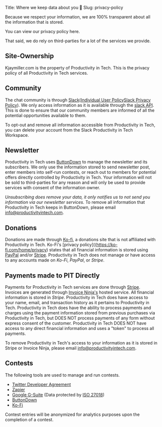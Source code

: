Title: Where we keep data about you 🔎 
Slug: privacy-policy

Because we respect your information, we are 100% transparent about all the information that is stored. 

You can view our privacy policy here.

That said, we do rely on third-parties for a lot of the services we provide.

## Site-Ownership
Kjaymiller.com is the property of Productivity in Tech. This is the privacy policy of all Productivity in Tech services.

## Community
The chat community is through [Slack](https://slack.com)([Individual User Policy](https://slack.com/terms-of-service/user)[Slack Privacy Policy](https://slack.com/privacy-policy#information)). We only access information as it is available through the [slack API](https://api.slack.com). This is done to ensure that our community members are informed of all the potential opportunities available to them. 

To opt-out and remove all information accessible from Productivity in Tech, you can delete your account from the Slack Productivity in Tech Workspace.

## Newsletter
Productivity in Tech uses [ButtonDown](https://buttondown.mail) to manage the newsletter and its subscribers. We only use the information stored to send newsletter post, enter members into self-run contests, or reach out to members for potential offers directly controlled by Productivity in Tech. Your information will not be sold to third-parties for any reason and will only be used to provide services with consent of the information owner.

_Unsubscribing does remove your data, it only notifies us to not send you information via our newsletter services._ To remove all information that  Productivity in Tech keeps in ButtonDown, please email <info@productivityintech.com>.

## Donations
Donations are made through [Ko-fi](https://ko-fi.com), a donations site that is not affiliated with Productivity in Tech. Ko-Fi's [privacy policy]((https://ko-fi.com/home/privacy) states that all financial information is stored using [PayPal](https://www.paypal.com/us/webapps/mpp/ua/privacy-full) and/or [Stripe](https://stripe.com/us/privacy). Productivity in Tech does not manage or have access to any accounts made on _Ko-Fi_, _PayPal_, or _Stripe_.

## Payments made to PIT Directly
Payments for Productivity in Tech services are done through [Stripe](https://stripe.com/us/). Invoices are generated through [Invoice Ninja's](https://invoiceninja.com) hosted service. All financial information is stored in _Stripe_. Productivity in Tech does have access to your name, email, and transaction history as it pertains to Productivity in Tech. Productivity in Tech does have the ability to process payments and charges using the payment information stored from previous purchases via Productivity in Tech, but DOES NOT process payments of any form without express consent of the customer. Productivity in Tech DOES NOT have access to any direct financial information and uses a "token" to process all payments.

To remove Productivity in Tech's access to your information as it is stored in Stripe or Invoice Ninja, please email <info@productivityintech.com>.

## Contests
The following tools are used to manage and run contests. 
- [Twitter Developer Agreement](https://developer.twitter.com/en/developer-terms/agreement-and-policy.html)
- [Zapier](https://zapier.com/privacy/)
- [Google G-Suite](https://gsuite.google.com/security/?secure-by-design_activeEl=data-centers) (Data protected by [ISO 27018](https://www.iso.org/standard/61498.html))
- [ButtonDown](https://buttondown.email/privacy)
- [Ko-Fi](https://ko-fi.com/home/privacy)

Contest entries will be anonymized for analytics purposes upon the completion of a contest.
